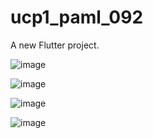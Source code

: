 # ucp1_paml_092

A new Flutter project.

![image](https://github.com/SarasUMY/FaseOne_092/assets/115075708/5f847d00-c0e8-4eaf-8c22-5453a597ddff)

![image](https://github.com/SarasUMY/FaseOne_092/assets/115075708/04da69fe-6df5-42ca-9715-ef67c4a9d289)

![image](https://github.com/SarasUMY/FaseOne_092/assets/115075708/e620656d-f7a1-497d-8103-482fb898ecb9)

![image](https://github.com/SarasUMY/FaseOne_092/assets/115075708/051a97fc-e6f7-4f38-9602-4e7bcf50357c)



